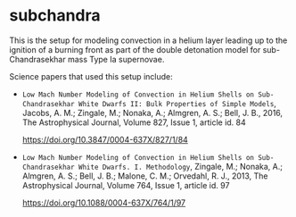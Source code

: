 # subchandra

This is the setup for modeling convection in a helium layer leading up
to the ignition of a burning front as part of the double detonation
model for sub-Chandrasekhar mass Type Ia supernovae.

Science papers that used this setup include:

  * `Low Mach Number Modeling of Convection in Helium Shells on
    Sub-Chandrasekhar White Dwarfs II: Bulk Properties of Simple
    Models`, Jacobs, A. M.; Zingale, M.; Nonaka, A.; Almgren, A. S.;
    Bell, J. B., 2016, The Astrophysical Journal, Volume 827, Issue 1,
    article id. 84

    https://doi.org/10.3847/0004-637X/827/1/84

  * `Low Mach Number Modeling of Convection in Helium Shells on
    Sub-Chandrasekhar White Dwarfs. I. Methodology`, Zingale, M.;
    Nonaka, A.; Almgren, A. S.; Bell, J. B.; Malone, C. M.; Orvedahl,
    R. J., 2013, The Astrophysical Journal, Volume 764, Issue 1,
    article id. 97

    https://doi.org/10.1088/0004-637X/764/1/97

